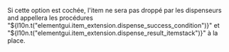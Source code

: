 Si cette option est cochée, l'item ne sera pas droppé par les dispenseurs and appellera les procédures "${l10n.t("elementgui.item_extension.dispense_success_condition")}" et "${l10n.t("elementgui.item_extension.dispense_result_itemstack")}" à la place.
